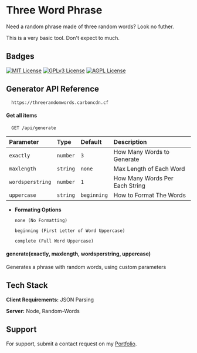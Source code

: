 
# Three Word Phrase

Need a random phrase made of three random words? Look no futher.

This is a very basic tool. Don't expect to much.

## Badges

[![MIT License](https://img.shields.io/badge/License-MIT-green.svg)](https://choosealicense.com/licenses/mit/)
[![GPLv3 License](https://img.shields.io/badge/License-GPL%20v3-yellow.svg)](https://opensource.org/licenses/)
[![AGPL License](https://img.shields.io/badge/license-AGPL-blue.svg)](http://www.gnu.org/licenses/agpl-3.0)


## Generator API Reference

```http
  https://threerandomwords.carboncdn.cf
```

#### Get all items

```http
  GET /api/generate
```

| Parameter | Type     | Default     | Description                |
| :-------- | :------- | :------- | :------------------------- |
| `exactly` | `number` | `3` | How Many Words to Generate |
| `maxlength` | `string` | `none` | Max Length of Each Word |
| `wordsperstring` | `number` | `1` | How Many Words Per Each String |
| `uppercase` | `string` | `beginning` | How to Format The Words  |

 - **Formating Options**

    ```
    none (No Formatting)
    ```

    ```
    beginning (First Letter of Word Uppercase)
    ```

    ```
    complete (Full Word Uppercase)
    ```


#### generate(exactly, maxlength, wordsperstring, uppercase)

Generates a phrase with random words, using custom parameters


## Tech Stack

**Client Requirements:** JSON Parsing

**Server:** Node, Random-Words


## Support

For support, submit a contact request on my [Portfolio](https://cleverportfolio.carbondev.cf).

